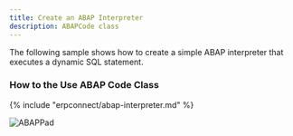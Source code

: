 ```yaml
---
title: Create an ABAP Interpreter
description: ABAPCode class
---
```


The following sample shows how to create a simple ABAP interpreter that executes a dynamic SQL statement.<br>

### How to the Use ABAP Code Class

{% include "erpconnect/abap-interpreter.md" %}

![ABAPPad]( site:assets/images/erpconnect/AbapPad.png)
